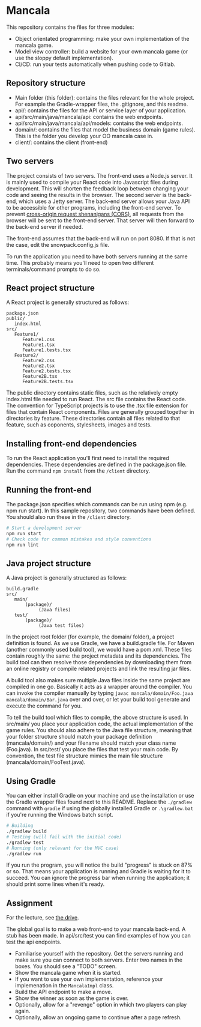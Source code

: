 # Mancala

This repository contains the files for three modules:
- Object orientated programming: make your own implementation of the mancala game.
- Model view controller: build a website for your own mancala game (or use the sloppy default implementation).
- CI/CD: run your tests automatically when pushing code to Gitlab.


## Repository structure

- Main folder (this folder): contains the files relevant for the whole project. For example the Gradle-wrapper files, the .gitignore, and this readme.
- api/: contains the files for the API or service layer of your application.
- api/src/main/java/mancala/api: contains the web endpoints.
- api/src/main/java/mancala/api/models: contains the web endpoints.
- domain/: contains the files that model the business domain (game rules). This is the folder you develop your OO mancala case in.
- client/: contains the client (front-end)

## Two servers

The project consists of two servers. The front-end uses a Node.js server. It is mainly used to compile your React code into Javascript files during development. This will shorten the feedback loop between changing your code and seeing the results in the browser. The second server is the back-end, which uses a Jetty server. The back-end server allows your Java API to be accessible for other programs, including the front-end server. To prevent [cross-origin request shenanigans (CORS)](https://developer.mozilla.org/en-US/docs/Web/HTTP/CORS), all requests from the browser will be sent to the front-end server. That server will then forward to the back-end server if needed.

The front-end assumes that the back-end will run on port 8080. If that is not the case, edit the snowpack.config.js file.

To run the application you need to have both servers running at the same time. This probably means you'll need to open two different terminals/command prompts to do so.


## React project structure

A React project is generally structured as follows:

```
package.json
public/
   index.html
src/
   Feature1/
      Feature1.css
      Feature1.tsx
      Feature1.tests.tsx
   Feature2/
      Feature2.css
      Feature2.tsx
      Feature2.tests.tsx
      Feature2B.tsx
      Feature2B.tests.tsx
```

The public directory contains static files, such as the relatively empty index.html file needed to run React. The src file contains the React code. The convention for TypeScript projects is to use the .tsx file extension for files that contain React components. Files are generally grouped together in directories by feature. These directories contain all files related to that feature, such as coponents, stylesheets, images and tests.

## Installing front-end dependencies

To run the React application you'll first need to install the required dependencies. These dependencies are defined in the package.json file. Run the command `npm install` from the `/client` directory.

## Running the front-end

The package.json specifies which commands can be run using npm (e.g. npm run start). In this sample repository, two commands have been defined. You should also run these in the `/client` directory.

```bash
# Start a development server
npm run start
# Check code for common mistakes and style conventions
npm run lint
```



## Java project structure

A Java project is generally structured as follows:

```
build.gradle
src/
   main/
       (package)/
            (Java files)
   test/
       (package)/
            (Java test files)
```

In the project root folder (for example, the domain/ folder), a project definition is found. As we use Gradle, we have a build.gradle file. For Maven (another commonly used build tool), we would have a pom.xml. These files contain roughly the same: the project metadata and its dependencies. The build tool can then resolve those dependencies by downloading them from an online registry or compile related projects and link the resulting jar files.

A build tool also makes sure multiple Java files inside the same project are compiled in one go. Basically it acts as a wrapper around the compiler. You can invoke the compiler manually by typing `javac mancala/domain/Foo.java mancala/domain/Bar.java` over and over, or let your build tool generate and execute the command for you.

To tell the build tool which files to compile, the above structure is used. In src/main/ you place your application code, the actual implementation of the game rules. You should also adhere to the Java file structure, meaning that your folder structure should match your package definition (mancala/domain/) and your filename should match your class name (Foo.java). In src/test/ you place the files that test your main code. By convention, the test file structure mimics the main file structure (mancala/domain/FooTest.java).

## Using Gradle

You can either install Gradle on your machine and use the installation or use the Gradle wrapper files found next to this README. Replace the `./gradlew` command with `gradle` if using the globally installed Gradle or `.\gradlew.bat` if you're running the Windows batch script.

```bash
# Building
./gradlew build
# Testing (will fail with the initial code)
./gradlew test
# Running (only relevant for the MVC case)
./gradlew run
```

If you run the program, you will notice the build "progress" is stuck on 87% or so. That means your application is running and Gradle is waiting for it to succeed. You can ignore the progress bar when running the application; it should print some lines when it's ready.

## Assignment

For the lecture, see [the drive](https://drive.google.com/drive/u/0/folders/1PvC-HS8ty3mdtSaNdR5rt5-GwL-5_LaY).

The global goal is to make a web front-end to your mancala back-end. A stub has been made. In api/src/test you can find examples of how you can test the api endpoints.

- Familiarise yourself with the repository. Get the servers running and make sure you can connect to both servers. Enter two names in the boxes. You should see a "TODO" screen.
- Show the mancala game when it is started.
- If you want to use your own implementation, reference your implemenation in the `MancalaImpl` class.
- Build the API endpoint to make a move.
- Show the winner as soon as the game is over.
- Optionally, allow for a "revenge" option in which two players can play again.
- Optionally, allow an ongoing game to continue after a page refresh.